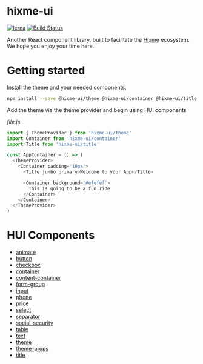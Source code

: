 hixme-ui
===============
[![lerna](https://img.shields.io/badge/maintained%20with-lerna-cc00ff.svg)](https://lernajs.io/)
[![Build Status](https://travis-ci.org/hixme/hixme-ui.svg?branch=master)](https://travis-ci.org/hixme/hixme-ui)

Another React component library, built to facilitate the
[Hixme](https://hixme.com/) ecosystem. We hope you enjoy your time here.


# Getting started

Install the theme and your needed components.

```bash
npm install --save @hixme-ui/theme @hixme-ui/container @hixme-ui/title
```

Add the theme via the theme provider and begin using HUI components

*file.js*
```javascript
import { ThemeProvider } from 'hixme-ui/theme'
import Container from 'hixme-ui/container'
import Title from 'hixme-ui/title'

const AppContainer = () => (
  <ThemeProvider>
    <Container padding='10px'>
      <Title jumbo primary>Welcome to your App</Title>

      <Container background='#efefef'>
        This is going to be a fun ride
      </Container>
    </Container>
  </ThemeProvider>
)
```

# HUI Components
* [animate](https://github.com/hixme/hixme-ui/tree/master/packages/animate)
* [button](https://github.com/hixme/hixme-ui/tree/master/packages/button)
* [checkbox](https://github.com/hixme/hixme-ui/tree/master/packages/checkbox)
* [container](https://github.com/hixme/hixme-ui/tree/master/packages/container)
* [content-container](https://github.com/hixme/hixme-ui/tree/master/packages/content-container)
* [form-group](https://github.com/hixme/hixme-ui/tree/master/packages/form-group)
* [input](https://github.com/hixme/hixme-ui/tree/master/packages/input)
* [phone](https://github.com/hixme/hixme-ui/tree/master/packages/phone)
* [price](https://github.com/hixme/hixme-ui/tree/master/packages/price)
* [select](https://github.com/hixme/hixme-ui/tree/master/packages/select)
* [separator](https://github.com/hixme/hixme-ui/tree/master/packages/separator)
* [social-security](https://github.com/hixme/hixme-ui/tree/master/packages/social-security)
* [table](https://github.com/hixme/hixme-ui/tree/master/packages/table)
* [text](https://github.com/hixme/hixme-ui/tree/master/packages/text)
* [theme](https://github.com/hixme/hixme-ui/tree/master/packages/theme)
* [theme-props](https://github.com/hixme/hixme-ui/tree/master/packages/theme-props)
* [title](https://github.com/hixme/hixme-ui/tree/master/packages/title)
